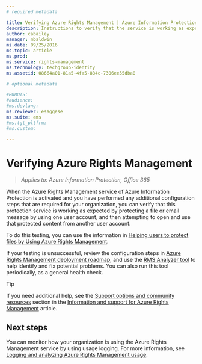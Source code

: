 ```yaml
---
# required metadata

title: Verifying Azure Rights Management | Azure Information Protection
description: Instructions to verify that the service is working as expected by protecting a file or email message by using one user account, and then attempting to open and use that protected content from another user account.
author: cabailey
manager: mbaldwin
ms.date: 09/25/2016
ms.topic: article
ms.prod:
ms.service: rights-management
ms.technology: techgroup-identity
ms.assetid: 08664a01-81a5-4fa5-884c-7306ee55dba0

# optional metadata

#ROBOTS:
#audience:
#ms.devlang:
ms.reviewer: esaggese
ms.suite: ems
#ms.tgt_pltfrm:
#ms.custom:

---
```


# Verifying Azure Rights Management

>*Applies to: Azure Information Protection, Office 365*

When the Azure Rights Management service of Azure Information Protection is activated and you have performed any additional configuration steps that are required for your organization, you can verify that this protection service is working as expected by protecting a file or email message by using one  user account, and then attempting to open and use that protected content from another user account.

To do this testing, you can use the information in [Helping users to protect files by Using Azure Rights Management](help-users.md).

If your testing is unsuccessful, review the configuration steps in [Azure Rights Management deployment roadmap](../plan-design/deployment-roadmap.md), and use the [RMS Analyzer tool](http://www.microsoft.com/en-us/download/details.aspx?id=46437) to help identify and fix potential problems. You can also run this tool periodically, as a general health check.

> [!TIP]
> If you need additional help, see the [Support options and community resources](../get-started/information-support.md#support-options-and-community-resources) section in the [Information and support for Azure Rights Management](../get-started/information-support.md) article.

## Next steps

You can monitor how your organization is using the Azure Rights Management service by using usage logging. For more information, see [Logging and analyzing Azure Rights Management usage](log-analyze-usage.md).



